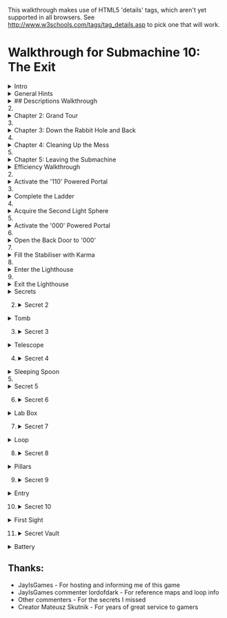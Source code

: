 This walkthrough makes use of HTML5 'details' tags, which aren't yet supported in all browsers. See http://www.w3schools.com/tags/tag_details.asp to pick one that will work.


Walkthrough for Submachine 10: The Exit
=======================================
<details><summary>Intro</summary>
Welcome to the final "Submachine" game! The series has spanned 10 episodes in as many years. The creator, Mateusz Skutnik, has finished up with the best art and longest trek so far. I've enjoyed the series greatly, so I wanted to put some work into a good walkthrough for others. Prior experience with Submachine in not necessary, but there are many references to previous games for those who want to look back.

The game world consists of 8 major areas, each of which has a portal back to a section of a previous Submachine game. The graphic style is that of the original, but updates were made so that they'd be appropriate to the new game. Most of the game play involves clicking switches, collecting items, and finding out where to put them.

There are a few parts to this walkthrough. I try to have progressive hints throughout, so that you can figure out as much as possible on your own. Also, each successive part is more detail oriented, so you can look for high level hints in the "Hints" section, detailed directions, you'll need to check out the "Efficiency" section.

"Explanations Walkthrough" leads you to clues to what you need before finding those items. It's a lot of back and forth, but hopefully you will understand what's going on. "Efficiency Walkthrough" is designed around subgoals for accessing the ending. Items are collected and used at convenient times with no explanation about what they are.

"Secrets" contains info for getting the ten small red balls that are used to access extra text just before finishing the game. Items used solely to acquire secrets are mostly ignored by the main walkthroughs, except under special spoiler tags.

I label areas mainly by their teleporter coordinates. So, '101' means first and third buttons depressed before activating teleporter. I also use a 'P' to mean through the powered portal. So '110P' means the area from the beginning of Sub 6: The Edge.

Remember that the game is designed so that you can't get stuck. No matter what you've done, what you have, or where you are, you can still reach the ending! (And you can still get all the secrets!)

Enjoy!
</details>
<details><summary>General Hints</summary>
- You're not stuck.
- Really, you're not stuck. The ending is reachable from any situation.
- The secrets are also reachable from any situation.
- If an item came from a device, it probably goes into a similar device.
- Mechanisms with little red and green lights need to be activated elsewhere.
- Pick up everything. There are no useless items.
- There are a few useless mechanisms.
- Most mechanisms have visual clues for how to activate them. Like missing pieces.
- If a mechanism stops working, you don't need it any more.
- Some obvious items are for non-obvious secrets. Progress is better than completion.
- There are some things you'll understand early, but can't be solved until much later.
- All ten secrets are small red balls. Some are hidden in "plain sight".
</details>
<details><summary>
## Descriptions Walkthrough
</summary>

This takes you through the game, pointing out clues. It's more commentary than directions, so it's good if you want vague hints, or want to read about a previous section to see if you missed an obscured clue. The back story is left out, but you're led to in-game papers that describe it. Secrets are dealt with as if they were normal game items, but more vague and left out of the spoiler hints. This walkthrough is set up as if it's telling the protagonist's story. Read the Efficiency Walkthrough section if you need clearer guidance.

This is written as if we have everything we need to pass each obstacle. The player will have to jump back and forth between areas to actually reach the area in the next paragraph. Read about what you see, for subtle hints about what to do next. Spoiler hints will say where to go, but not what to do there or the best order to do anything.

Progressive spoilers: character of the game, descriptions and clues, search locations.
1. <details><summary>Chapter 1: Where Am I?</summary>
  The first part of the game is simple and linear. Explore a bit, click to collect items, and use them where you can. Don't miss the 'Backpack' early on, you have limited inventory space! Figure out how the game works. Pass though rooms and portals. Find the teleporter to finish this part.
  1. <details><summary>Docks</summary>
    - We start off on an unstable platform with stone floating around. This seems to be a technologically mixed area that plaques call the Northern Garden docks. There are four labeled 'docks'. There's a ship anchored (literally) to one of the docks, but we can't see it. There's a ladder, but all it has is a glowing orb at the top. It seems small enough to grab. A hole in the ground leads to a machine that doesn't do anything, but does have a hole for something. Pieces of the wall are floating around. They seem to be centered on something. There's a building blocking our path. The circular device nearby looks like it might be useful.
    - <details><summary>Hint</summary>
      Put the Light Sphere in the circular device to gain access to the building.
      </details>
    </details>
  2. <details><summary>Control Room</summary>
    - This is a modest building that seems in disrepair. There are some levers upstairs labeled like the docks. What dock was the ship at? There's a backpack by a chair that looks useful. The stairway doesn't go anywhere. What breaks up support beams but leaves them floating? There's a vending machine in the corner. It seems to require an id card. Maybe there's one on the ship?
    - <details><summary>Hint</summary>
      Click the lever marked '3' to move the ladder to the ship.
      </details>
    </details>
  3. <details><summary>Ship</summary>
    - We can reach what seems to be a space ship, but it still needs power. Luckily, there's ship number card by the entrance, and those cables go right into the machine we saw.
    - <details><summary>Hint</summary>
      Take the Id to the vending machine, insert it to get a Bottle Fuse, take it outside to the machine in the hole. Insert it and press the button.
      </details>
    - The ship is so old that there's mold everywhere! It's interesting to look at, but probably doesn't do anything anymore. Maybe there's some scrap to collect on board. We found the bridge, but the security is still in place, and we don't have a captain's ID badge, or whatever goes in the other slot. There's a hatch missing a handle, maybe that's still around somewhere.
    - <details><summary>Hint</summary>
      The Door Valve is on the other side of the ship. Insert it into the hatch and click to open it.
      </details>
    </details>
  4. <details><summary>Old House</summary>
    - We found a karma portal like the ones in previous Submachine games. They'll probably take us to many unusual places. This place seems like an old house. The way is blocked a bit, but nothing too difficult to handle. There's a hole in the floor with a little red ball at the bottom. Looks like something valuable, but we can't reach it. Even if we found a long stick to reach, it's so far down that grabbing it would be a problem. There's some strange equipment around. One large capsule has lights on it and a panel that might open, but it won't and the device seems inactive. The nearby door is shut and not opening. There's another unusual device on a lower level, but it seems to be missing some parts. All the statues are facing some brick structure that seems subtly out of place with the house. It must be important.
    </details>
  </details>
2. <details><summary>Chapter 2: Grand Tour</summary>
  Now that you have access to a teleporter, there are many worlds to explore. Go from place to place collecting and using items. About half of them are used in the area you found them in, the rest go through the teleporter. Use the teleporter to get to areas new to this game. Use the powered portals to get to areas from previous Submachine games. You'll finish this part of the game when you gather all the pieces to activate the powered portal in the first area.
  1. <details><summary>001 The Pyramid</summary>
    - There's a bunch of ancient Egyptian stuff around, but the pyramid walls look like copper. There's a couple of geared devises on walls, but neither is complete. There's a totem with Hieroglyphics on it, and there are some papers around with the same symbols. A box on an upper level has the same symbol as the totem, but it doesn't seem to do anything. There are a couple of jackal heads that teleport us between them, which is odd because there are ladders that reach them both. There's also an odd gray stone device with buttons, attached to a socket. There's nothing around that fits in, though.
    - <details><summary>Hint</summary>
      The last hieroglyph page is in 111. The Karma Vile for the stone device is in 110P. You get the first Cog Wheel from the box when the totem is set up properly. The other 3 are in 001P, 101P, and 011.
      </details>
    - The ladders both drop down into compartments below. There's a glowing portal down one, and a glowing device down the other. They look useful. 
    </details>
  2. <details><summary>010 The Excavation</summary>
    - Looks like a work site, but the drill is busted. It's turned off and there's a handle in what looks like red sand. It appears to be solid. There's sand on the other side too, but it doesn't fill the hole. There's a machine that seems to open a hatch somewhere. There's a glowing Range Confirmator that may need power.
    - <details><summary>Hint</summary>
      Get the handle and put it on the drill. Open the handles and pull both levers to activate it.
      </details>
    The drill must have already done its work, because there is equipment down its hole. One of the Range Confirmators is in a socket with a green light. There are two other sockets with red lights. There are two airlocks, but one is missing a handle. We can get past the other one. There's a closed hatch and a bar that looks like a handle.
    - <details><summary>Hint</summary>
      Open the other airlock with the handle, place both Confirmators in the sockets and activate the machine to open the hatch.
      </details>
    - There's a piece of paper with a some kind of rune on it here, and a large portal beyond the hatch.
    </details>
  3. <details><summary>011 Shiva</summary>
    - This place consists of three large metal spheres, connected by a large pipe. The pipe is busted open and we can climb inside. Unfortunately, there are security fields blocking access to two of the spheres. We can enter the third, which has some kind of rotating device. Activating it changes some of its lights from red to green and vise versa, but anything but the original position puts up a security gate to that we can't leave. We can go all the way around the largest sphere and enter through a hatch. It seems to be a computer interface. There are a lot of green lights around. What could those be?
    - <details><summary>Hint</summary>
      Use a Insulator Cap found in 101P to block the exit security gate. We'll assume the that emergency protocol has also been activated. It's in 110P
      </details>
    - With the security gates partially deactivated we can enter all the spheres through the busted tube. The left sphere has a large portal in it. The right sphere now has a ladder visible that exits below. There's a copper Cog gear here.
    </details>
  4. <details><summary>100 Royal Storage</summary>
    This place is full of old structures that seem to be held together by advanced technology. There are time and space anomalies all around, so movement doesn't always end up where we expect. There are signs naming five separate storage facilities. There's nothing else of interest here.
    - 32/1 is all red brick inside. There doesn't seem to be any order to the rooms, and backtracking leads to new places rather than old ones. It would be easy to hide somthing in here. Luckily, the total number of rooms seems low. There are items scattered about, and two metal devices in walls. One seems to need completion, with oblong recesses in it. Another looks like a secure box we don't have access to.
    - <details><summary>Hint</summary>
      Fill the first device with Karma Fuses to access the second.
      </details>
    - 33/1 is very small. There are some items on the floor, and you see all of it before returning to the entrance.
    - 33/2 is also very small. Every exit leads back to the entrance, except the ones at the entrance. There are some things on the floor, but the large portal seems to be the reason this vault exists. Unfortunately, it's not active. There are round sockets in the wall nearby. Maybe it construction wasn't completed.
    - <details><summary>Hint</summary>
      Fill the corners with Loop Stabilizers to active the portal.
      </details>
    - 33/3 has much more space inside, and has some kind of order to it. The left doors all lead to the same places, and the same is true for the other doors and ladders. Backtracking to previous rooms is somewhat possible. There are a lot of devises on the walls! Most of them have red and green indicators and labels, though there is one dial with labels from all the other devices, and one with multiple red lights with a panel that might open. There's also a large capsule here that looks similar to the one near the first teleporter. Far from the entrance, there's a paper with some history about an escapee. Maybe there's hope of escaping?
    - <details><summary>Hint</summary>
      Activate each device after setting the dial to its label. 
      </details>
    - 33/4 is also large, but as long as we don't go too far and end up at the entrance, we can backtrack through any rooms we visit. There are items lying around and a paper on the wall with a strange symbol on it. There are three devices on walls. One of them has two indicator lights on it.
    - <details>
      Activate the two devices and then collect an item from the one with lights.
      </details>
    </details>
  5. <details><summary>101 Cliff Side</summary>
    - There's not much here. There's an older stone statue of an ox that's missing some pieces, a paper with some strange message about multiple dimensions, and a piston. The piston activates a ladder that leads to an upper ledge. The piston there is missing, though, so we can't reach higher. There's a big spherical machine that is missing something according to the pedestal nearby. There's a metal piece that's almost fallen off the ledge, but it doesn't fit in the machine.
    - <details><summary>Hint</summary>
      The Stone Grapes are in 011P and 001. The other ox statue is in 110. The Ladder Piston is in the ship near the start of the game. The Data Tape is in 001P.
      </details>
    - Even with the machine satisfied, it doesn't seem to do anything useful. It only says that it's finished was it was doing. Maybe those cables are communicating with some other machine? The upper ledge has paper with a strange symbol on it. And a large portal.
    </details>
  6. <details><summary>110 Murtaugh's Lab</summary>
    This place is huge! It also seems to be falling apart, like the docks, there are paths that lead to empty space and broken walls floating about. There's a machine on the far wall with a socked for some large device. There are three doors around the teleporter.
    - The left room is the most broken up, and things are scattered around the floor. There's a paper on the wall. Someone may have been studying the strange behavior.
    - The center room was poorly barricaded, probably because of some fancy equipment in it and its back room. There's a large capsule here like the one near the first teleporter. There's also a magnifying glass that doesn't have an experiment running. We could use it if needed without disturbing anything. There are skulls on tables and in drawers. Why would anyone want to look at skulls?
    - The third door just leads to three more! The left one has an out-of-place old stone statue of an ox, and a box with mostly small things around it. The center door leads to a large portal. It's got a number of smaller devices connected to it with wires. Half of them have green lights and hold a metal thing like the ones lying around the floors here. The other half are empty with red lights. The right door contains a large version on an experiment. The experimenter seems to have found a way to repair broken walls!
    - <details><summary>Hint</summary>
      Fill the portal devices with Vector Finders. 3 are here, the others are in 101 and 100.
      </details>
    </details>
  7. <details><summary>111 The Monastery</summary>
    - If there were monks here once, they lived a spartan life. Most interesting things look like they came from elsewhere. There's a paper with what looks like hieroglyphics on it. There's a metal bar near a statue. There's a large capsule like the one near the first teleporter. There's some electric device, that could be a sender or receiver. There's a large portal that looks like it belongs here, strangely enough, but it's not active. There's also a circular stand like the one used to gain access to the control room to power the ship. Too bad we can't remove the Light Sphere from there.
    - <details><summary>Hint</summary>
      Use a Light Sphere from 101P or 100P to get an item that powers the portal. 
      </details>
    </details>
  8. <details><summary>001P Submachine 5: The Root</summary>
    - We no longer have the metal keys to use the local teleporter, and it looks damaged by the karma portal anyway, so we're stuck in this area. The Coil we placed back then seems to have exploded, leaving a Light Sphere. There's a gear in the tub that looks out of place. We can move some panels from the wall to reveal a handle we didn't notice before. There's a ladder that leads to a socket in the wall. Opening the panel reveals that it's empty. Perhaps there's another one somewhere so we know what kind of thing plugs in.
    - <details><summary>Hint</summary>
      Get a Root Finder from 101P to collect an item from below.
      </details>
    </details>
  9. <details><summary>010P Submachine 4: The Lab</summary>
    - We've been on this roof before, but the ladder is broken, so we can't get to the familiar areas. There's a force field blocking the path, but it's controlled from our side. That's pretty sloppy security, or there's something inside that's important enough to stay there. There's a Light Sphere set up to get us into a new section of the lab. There's a page on the wall, something about time travel. There's a metal Ladder Step nearby, but there's no way it would fit the wooden ladder outside. There's another security device set up, this one is actually keeping us out. Maybe it's as sloppy as the one outside and we can trick it somehow.
    - <details><summary>Hint</summary>
      There's a Chip with security codes hidden in 011P, but you'll need to head to 110 to actually get at it.
      </details>
    - Past the security is a workbench with a tank of karma like the one from the other lab. This one is set up to dispense it. Maybe if we had an appropriate container we could use it to do the miracles we saw in the other lab?
    - <details><summary>Hint</summary>
      The container is in 000, and the miracle works, so it's a late-game item.
      </details>
    </details>
  10. <details><summary>011P Submachine 7: The Core</summary>
    - This is the large shrine we visited before, but it seems to have aged quite a bit. The telescopes that haven't fallen apart still point to the same locations, but the electrical equipment is broken down an full of stones. There are floating blocks outside; this place may be damaged by the same thing that damaged others. The entrance we used last time is completely gone. Looks like someone visited at one point, but there's nothing left of them now but a suit and a skull. There's a large machine in one room that looks like the one on the cliff. The pedestal has the same message on it as well. There's a note left behind saying someone will be back here eventually. Hope that wasn't them in the suit.
    - <details><summary>Hint</summary>
      Satisfying the machine at 101 will provide an item here.
      </details>
    </details>
  11. <details><summary>100P Submachine 3: The Loop</summary>
    - This was the place we were stuck doing puzzles for what seemed like forever. The rooms aren't stable like before, though. They're randomized like in another vault. There are so many rooms, it's hard to reach a location. There are two valve enclosures with four positions each, but one valve is missing. There are two receiver bells with dials that need activation before they'll turn. All four of these items are labeled. There's a devise with all those labels on it, with similar bells, and columns with lights that might move. There's a grid of some kind of material, with the corners of the grid missing. There's a device that seems to be ripped out and has wires dangling. Finally, there's a mount with two lights, presumably where the reward for this puzzle is kept.
    - <details><summary>Hint</summary>
      The missing valve is in the basement past the back door of 000. It might still be locked at this point. Use the valves to line up the lights with a bell, then turn the dial of the corresponding bell. Repeat. Grab the reward. More hints are in the Efficiency Walkthrough, but this is a long difficult puzzle, so don't get discouraged.
      </details>
    </details>
  12. <details><summary>101P Submachine 8: The Plan</summary>
    - This is a small section of a world visited not long before. The Coil is still there powering the dimensional locater, but the ladder is missing. We no longer have the controller that let us jump between worlds. Luckily, someone has set up a light sphere crown to get us into the pod without it.
    - <details><summary>Hint</summary>
      There's a Light Sphere below and the other is in 001P.
      </details>
    - Some of the equipment has been removed from the pod, but they left a Cog above and didn't open the hatch after unlocking it. We've seen some Ladder Steps around, maybe if we get enough we can reach the area below us for the first time.
    - <details><summary>Hint</summary>
      The 3 Steps are in 111, 010P, and 110P.
      </details>
    - We made it down the ladder! There is a Light Sphere here, along with instructions for setting up the crown above. There is a little round device in a computer socket that isn't doing anything but make blue light. Maybe it will be of more use elsewhere. 
    </details>
  13. <details><summary>110P Submachine 6: The Edge</summary>
    - This the the place we were dropped off to die when we couldn't pass a security check. The teleporter looks worse than before, and pieces of wall have fallen down, revealing an entrance we never say before. Too bad there's no valve on that hatch. There's some new equipment set up, some sockets, what could those have been for? Around the corner, there's a paper with a strange symbol on the wall. The path beyond seems to have broken off. The vents are rusted enough to remove the covers and enter.
    - <details><summary>Hint</summary>
      There's a fuse for the socket in the lighthouse. The valve is in one of the vents.
      </details>
    - There's a security system on through the left vent, but all the green balls needed to disable it are there. There are some items on pedestals (or fallen off), those must be important. There's also a large capsule like the one near the first teleporter.
    - The right vent has a four-way split with a machine controlling where to go, but it's blocked, so we can only go up. There's another one of those robot storage devices that seem to be everywhere. This one has something glowing in it. The valve nearby is locked just like the entry machine is.
    - <details><summary>Hint</summary>
      The Block Remover Tool is in the other vent. Use it on the center of the machine, unlocking it and the valves.
      </details>
    - The valves control which two exits are open at any time. There are a few items around that could be useful, including the Hatch Valve for the hatch outside. Beyond the hatch is another security point like the one in the vent, but this one is missing the Plasma Charges that unlock it. We'll have to find those.
    - <details><summary>Hint</summary>
      There's a Charge in each vent, and the other in in 011.
      </details>
    - Beyond the security point is a monitor and a door labeled S3C. The monitor is for activating an evacuation protocol, but it doesn't open the door. It's a computer, so it's probably connected to somewhere else. Perhaps there's a way out available now.
    - <details><summary>Hint</summary>
      The protocol is for 011. The door is opened in the ship at the beginning of the game.
      </details>
    - It's like a treasure vault in here! There are nearly a dozen security stops, which lead to info about this place. We had a few of the little red balls that access it all. We should look for others.
    </details>
  14. <details><summary>111P Submachine 9: The Temple</summary>
    - We just came from here but it looks like a lot of time has past. There's a lot more red 'sand' everywhere, and the only accessible plaque is broken. It covers up most of the places we knew about. Finding an item in this would be like finding an needle in a haystack. There is one place to go, past a hole in the stairway where it looks like someone set up a dimensional locater. Too bad we don't have the control device, but it's broken anyway. There's a wire to some holding cylinder. If we can power it we might salvage something from this trip.
    - <details><summary>Hint</summary>
      The Coil is in 101P
      </details>
    </details>
  </details>
3. <details><summary>Chapter 3: Down the Rabbit Hole and Back</summary>
  This part of the game is again more linear, with a little backtracking. Explore the oldest sections of Submachine games in order to open up the rest of the options. Don't be afraid when the exit disappears on you. You'll find another way out to end this part of the game.
  1. <details><summary>000P Submachine 2: The Lighthouse</summary>
    - This place was the real beginning of journey through the Submachine. Now it's so full of this red stuff that we can't go very far. There's a Light Sphere where the wisdom crystal was once. But it was taken, so the light is a mystery. The box with all the wires seems to have blown a fuse or something, since one of the levers is inactive. The path up is blocked, but there's a light crown around to get us to the other side of the room. The ladder won't extend, one of the wires is broken. There's a little box like the one in the lab nearby. There's also a transmitter hooked up to a grid of strange symbols, like the ones we've found on paper.
    - <details><summary>Hint</summary>
      Enter the 4 runes into the transmitter. The papers are at 010, 100, 101P, and 110P. The receiver is at 111. Use the item to fix the wire, and pull the lever on the box to extend the ladder
      </details>
    </details>
  2. <details><summary>Submachine 1: The Basement</summary>
    - Ah, the original Submachine game console. There's a note about the lab stuff nearby, but the game is where we first noticed something was different. And there's a karma portal here. Maybe we can here from somewhere else originally? Through the portal is a setup like at the end of the game, but it's all real... and fake! It's a bunch of paintings that make it look like we've reached the outside. The path circles a tower, but part of it is broken up with more floating walls. There's an elevator here. Looking out from it the paintings seem real. Well, real enough for a game. This is the ending of Submachine, and we're retracing our steps back through it. Maybe it was all real after all?
    - Well, these red rooms are new, but the elevator disappeared from under the same symbol it appeared under back then. There seem to be unsolved problems here. Levers and stones and switches. It's still like a game setup, everything nearby just needs to be rearranged properly, and maybe we'll get to the portal behind the glass. The raised bed doesn't seem all that necessary, though.
    - <details><summary>Hint</summary>
      The stone goes on the scale, the stone gets turned to match the mark on the other one, the switches need to be flipped, and all 4 levers can be collected and inserted into their spots around the glass.
      </details>
    - Now this is familiar! All the puzzles here are just as we left them, but more broken apart and moldy. It must have been real after all! Well, lets collect all the items from before, maybe they'll be useful outside. There's a portal where the original exit was. The wisdom crystal is missing of course, but there's another Light Sphere in its place. Maybe they 'grow back' after a long enough time? Continuing to retrace our steps leads us back to the old house. Did we come from here originally?
    </details>
  </details>
4. <details><summary>Chapter 4: Cleaning Up the Mess</summary>
  This part of the game is about traveling around, dealing with all the unfinished business you've noticed along the way. Find a way to reconstruct damaged sections of the world. Collect and use all the secrets now. Reach the giant bulb at the top of the lighthouse to move on to the last part.
  1. <details><summary>Find a tool</summary>
    - We're back at the house, and have access to every location and portal. Are there any mysteries we couldn't deal with before that we can now? How about the large capsule right here by the door?
    - <details><summary>Hint</summary>
      Use the 4 Fuses from the basement to activate the 4 capsules. They're in 100, 110, 110P and 111.
      </details>
    - There's an Empty Karma Stabilizer inside. Perhaps we should fill it with karma?
    - <details><summary>Hint</summary>
      The karma tank is in 010P.
      </details> 
    </details>
  2. <details><summary>Perform the miracles</summary>
    - Leaving the lab, we see that the roof tiles dislodged by proximity to the karma portal are reacting to the Stabiliser. Using the Stabiliser on them actually fixes the broken roof! How many other places did we come across that had broken, floating pieces?
    - <details><summary>Hint</summary>
      at least 11 ;-) (but one was the roof you just fixed, and two can't be fixed)
      </details>
    - There were so many places to go! Mostly there were Tiles to collect. There was a pathway with a message about a sentient machine, a box of junk that looked interesting, and more! The one in the basement was really confusing, The submachine game seems like a real place, but the portal took us to some electronic world. Were we really in the game? This last place has a door that seems to be unlocked by placing Tiles above it. Let's see if we have all 4.
    - <details>
      The tiles are in repaired karma portals in 000, 000P, 110, docks.
      </details>
    </details>
  </details>
5. <details><summary>Chapter 5: Leaving the Submachine</summary>
  Almost done! The karma doorway leads to the top of the lighthouse. The items in the there are used to acquire the pieces of the final mechanism. It's not very hard either. Just don't activate it if you want to try to get all the secrets. You have to start over from the beginning once you see the ending.
  1. <details><summary>Enter the Lighthouse (Submachine 2)</summary>
    - Past the doorway is a steel room with a note about entering the Submachine, and what looks like a security system. There are two fuse sockets that may need to be filled.
    - <details><summary>Hint</summary>
      The Fuses are in 011P and 100P
      </details>
    - The ladder leads to the lighthouse. There's another note about a sentient machine. The large lamp we powered back then is still active! Too bad it didn't take us out of the submachine then. Better not try again that way. Since it didn't work, we might as well take these items nearby.
    <details><summary>Hint</summary>
      - The large lamp still leads back into the loop like it did before!
      </details>
    </details>
  2. <details><summary>Leave the Submachine for good</summary>
    - With the ID we can get further into the ship. It turns out it was just an observation deck, but there's some equipment up here. There's also a note about the lamp turning off. Will someone be expecting us? 
    - We have a Portable Light Crown and the Light Sphere that activates it. Now all we need is a place to set it up. There was a note about needing something else as well. Maybe whatever that is will be the last clue to making this work.
    - <details><summary>Hint</summary>
      The note was in 101P, get the Converter in 110P. Set it all up in the lighthouse.
      </details>
    </details>
  3. <details><summary>Enjoy the Ending!</summary>
    They are Murtaugh and Elizabeth. They are the people the notes have been written by or about for the entire Submachine series. See the karma arm? This game would have been much easier with one of those!
    </details>
  </details>
</details>
<details><summary>Efficiency Walkthrough</summary>
Here you'll find what I think is a really efficient path through the game. It's not the common path, but I've left directions in each goal for getting the stuff you've missed if you're not following along. It's divided into milestones and steps. If you don't know what to do, check which milestones you've completed and take a look under the next one you haven't.

Progressive spoilers: strategy, steps broken down, solutions and pointers

1. <details><summary>Reach the Teleporter</summary>
  Look around and do a bunch of obvious stuff. You can ignore the Backpack if you're following this walkthrough, but you may want it just in case. You'll eventually find a red and white mechanism with three buttons in a row and one underneath. That's the teleporter. The top three set the location and the bottom one activates it, sending you to another, different-looking teleporter. You're at 000 currently.

  - <details><summary>Step-by-step</summary>
    1. There's a Light Sphere at the top of the ladder
    2. Use it to access the building. 
    3. Use the levers to move the ladder to the ship.
      - <details><summary>Hint</summary>
        Third from the left goes down, rest stay up
        </details>
    4. Get the Ship ID Number and use it to get a Bottle Fuse.
    5. Power up the ship and enter.
    6. Get the Door Valve and Ladder Piston from the ship.
      - <details><summary>Hint</summary>
        From entrance, Valve is left then up all the way, Piston is right all the way and up, then left
        </details>
    7. Use the Door Valve to exit the ship
      - <details><summary>Hint</summary>
        Exit door is right from the Piston
        </details>
    8. Click through obstacles to reach the teleporter.
    </details>
  - <details><summary>Secrets</summary>
    None accessible now
    </details> 
  </details>
2. <details><summary>Activate the '110' Powered Portal</summary>
  For this we need 5 Vector Finders, but 3 are in 110 in rooms near the portal. We need to teleport to two places to get them before heading to the portal. For efficiency, we should take a Plasma Charge with us, found in a fourth teleport location, and well hidden. You can get all of these items without needing any others.

  - <details><summary>Step-by-step</summary>
    1. Visit 100, get the Vector Finder, it's somewhere left of the teleporter
      - <details><summary>Hint</summary>
        Enter the storage vault, there's only one left of the teleporter. The doors lead to 5 random rooms, so keep clicking until you see a metal object in front. Get it and click doors until you see the vault arms, signifying the exit.
        </details>
    2. Visit 101, get the Vector Finder, it's nearby
      - <details>
        Use the Piston to call the ladder. Take it up one screen, the Vector Finder is a metal object on the edge of that ledge.
        </details>
    3. Visit 011, get the Plasma Charge, it's a small green sphere
      - <details>
        Follow the ladders all the way around the spheres. Enter the large one at the hatch and go to the left of the massive computer. One of the glowing green things is the Plasma Charge.
        </details>
    4. Visit 110, three rooms have Vector Finders, one has the portal
      - <details>
        Enter the door left of the teleporter, the Vector Finder is down the stairs. Enter the door right of the teleporter, the Vector finder is past obstacles, down a hallway, and inside a desk. Enter the door further right of the teleporter, to see three more doors. The Vector Finder is in the right room and the portal is in the center room.
        </details>
    5. Activate the Portal
      - <details>
        With the Vector Finders selected, click each socket with a red light to insert the Vector Finder. The portal will glow blue.
        </details>
    </details>
  - <details><summary>Secrets</summary>
    Secret 1 is in the vault, you'll be back later, so no pressure. An item for accessing the secret room is here.
    </details>
  </details>
3. <details><summary>Complete the Ladder</summary>
  For this we need 3 Ladder Steps, each in a different teleport location. One is, as you've guessed, behind the portal we just activated. While we're there, we'll save ourselves a trip by getting a rune and activating Shiva's emergency exit protocol. The second Step is a quick grab like the Vector Finders, but we'll collect a paper with a hint while we're there. The third Step will take some work, since we need to gain access to the powered portal to reach it. 

  - <details><summary>Step-by-step</summary>
    1. Enter the portal at 110, find the crawl vents and rune paper.
      - <details><summary>Hint</summary>
        Go left, click to open, left again for rune
        </details>
    2. Enter the left vent, then the right, collecting everything
      - <details><summary>Hint</summary>
        Both vents only have a few rooms. The left one is easy, collect the Plasma Charge, click to deactivate the security grid, and collect the Block Removal Tool. The right one needs the Removal Tool to get the center mechanism working, then there's a wheel in rooms to rotate it. Click once when going through, 3 times when going back. Collect the Plasma Charge in the first room, Ladder Step in the second, and Hatch Valve and Karma Vial in the third.
        </details>
    3. Enter the Hatch right of the portal, activate Shiva's emergency protocol
      - <details><summary>Hint</summary>
        It's high up on the wall. Connect the Hatch Valve and open it. Inside, place the three Plasma Charges in the box and click the screen to deactivate the barrier. If you're missing a Charge, get it from 011. Click the large screen and click the protocol toggle to change it.
        </details>
    4. Visit 111, collect the Ladder Step and paper with Hieroglyphics
      - <details><summary>Hint</summary>
        Step is far right of teleporter, paper is far left.
        </details>
    5. Visit 010, activate the drill
      - <details><summary>Hint</summary>
        At the far left of the teleporter is a handle, connect it to the drill and open both handles. Pull the lever you just passed, then come back and pull the handled cord to activate the drill
        </details>
    6. Grab items underground and use them there to find the portal
      - <details><summary>Hint</summary>
        Enter the hole right of the teleporter, collect the Range Confirmator. Enter the drill hole, place the Confirmator in one of the sockets. Get the Air Lock Handle in the bottom right and use it to open the Lock at the bottom left. Get the other Confirmator and the rune paper behind it. Place the Confirmator in the other socket. Activate the hatch in the other hole, then return to the hatch to find the portal beneath.
        </details>
    7. Enter the portal, collect the Ladder Step
      - <details><summary>Hint</summary>
        Grab the Canister powering the portal blocking your path and proceed inside the building. The Ladder Step is down the stairs and to the left.
        </details>
    8. Visit 101 again, grab the rune paper, enter the portal, finish the Ladder
      - <details><summary>Hint</summary>
        Go up to the second ledge this time. If you don't have the Ladder Piston set up, get it from the Ship and set it up. There's a rune paper at the top, then the portal. The ladder is just left of the portal, use the Steps to complete it.
        </details>
    </details>
  - <details><summary>Secrets</summary>
    The Secret Vault is the door labeled S3C, but you can't get in yet
    </details>
  </details>
4. <details><summary>Acquire the Second Light Sphere</summary>
  The first sphere is just beyond the ladder in 101P, but this is the 'harder' one to get. If you found the 'easy' one first, see 'Complete the Ladder' above to access this one. Use the Light Sphere to access the pod, and collect the other 4 items in this area. There are no more puzzles here. Avoid the paper. It has a hint for the end of the game, but it will fill an extra inventory slot so it's not worth it unless you're collecting them. After this area we'll grab the other Cog Wheel, and go collect the 'easy' Sphere. We waited so that we can complete that entire area, including past the portal, in one trip!

  - <details><summary>Step-by-step</summary>
    1. Collect 4 items in 101P
      - <details><summary>Hint</summary>
        There's a Root Finder left of the ladder. Use the Light Sphere to access the pod. There's a Cap in the hatch and a Cog up above. The Coil is next to the portal out.
        </details>
    2. Visit 011, the route has changed, and there's a Cog Wheel nearby
      - <details><summary>Hint</summary>
        Enter the busted tube and head into the lower sphere. Use the Insulator Cap on the mechanism to avoid getting locked in. Head into the large sphere and take the ladder down to get the Cog Wheel. If there's no ladder, activate it in 110P. If you don't have the Plasma Charge you need, it's at the left of this large sphere. The instructions are in 'Complete the Ladder' above.
        </details>
    3. Visit 001, reach the portal
      - <details><summary>Hint</summary>
        You should already have the Cog you need, but you'll need the other one in a minute so lets get it. There's a totem right of the teleporter. Go up twice to find the hint papers for it. They are Hieroglyphics and repeated symbols show you how to line up the papers. If you don't have the third one already, you can get it from 111, but it would be easier now to just try all the options for the last symbol. The box up and to the left will be open if all the symbols are correct. Collect the large Cog Wheel and use it in the nearby mechanism to lower the ladder. There are two, but the Cog only fits in the correct one. Follow the ladder down to reach the portal.
        </details>
    4. Collect 3 items past the portal, including the Light Sphere
      - <details><summary>Hint</summary>
        The Light Sphere is visible, and the small Cog Wheel is in the tub. 
        Clear the metal plates on the far right to access another portal. Use the Root Path Finder (described above) to reach the Data Tape.
        </details>
    5. Finish up the area by collecting the last 2 items
      - <details><summary>Hint</summary>
        Exit the portal and use the Cogs (described above) in the other mechanism. Head down to the jackal head and click until it brings you to the other one. There's a ladder down to a Portal Charge, and a device that takes the Karma Vial and gives a Stone Grape when the third button from the top is clicked. If you don't have the Karma Vial, get it from the tunnels left of 110P. Use the Jackal to get back to the teleporter.
        </details>
    </details>
  - <details><summary>Secrets</summary>
    Nothing here
    </details>
  </details>
5. <details><summary>Activate the '000' Powered Portal</summary>
  By now you've seen most of the areas, and we'll see most of the rest for this objective. The goal is to make use of your items to get 3 Portal Stabilisers and a Portal Charge. We have to visit one of two locations twice to finish up, so we'll pick the one that's quicker. Depending on how you used the first Light Sphere, you may have different items, so the first step is to use the second Sphere to get caught up.

  - <details><summary>Step-by-step</summary>
    1. If you haven't yet, use the Light Sphere at 101P, then finish 001
      - <details><summary>Hint</summary>
        This is described above in 'Acquire the Second Light Sphere'. The end result should be: Insulator Cap, Coil, Portal Charge, Stone Grape, Data Tape
        </details>
    2. Use the other Sphere in 111, get the Portal Stabiliser in 111P
      - <details><summary>Hint</summary>
        You can use the Sphere down the right ladder. You get a Glyph that powers the portal. There's only one thing to do in 111P, go left and up the stairs to plug in the Coil and find the Stabiliser at the end of the wire.
        </details>
    3. Quick stop at 101 to drop off the Data Tape
      - <details><summary>Hint</summary>
        That big computer on the ledge needs it
        </details>
    4. Visit 011P, get Stabiliser, Grape, and Skull
      - <details><summary>Hint</summary>
        If you can't get there, use the Insulator Cap in the lower sphere to enter the left sphere. There's a Grape Stone in the box on the floor, a Skull in one of the rooms, and a Stabiliser in another.
        </details>
    5. Quick stop at 101 to drop off 2 Grape Stones
      - <details><summary>Hint</summary>
        The ox statue to the left needs completion
        </details>
    6. Visit 110 to get the Stabiliser, drop off Canister
      - <details><summary>Hint</summary>
        Go right from the teleporter. The door left of the portal door has the Stabiliser. Left from the teleporter is a socket for the Plasma Canister. Take the short detour if you're collecting secrets, it will save an inventory space.
        </details>
    7. Activate the 000 Portal
      - <details><summary>Hint</summary>
        Actually, don't do it yet. Save the trip and start the next walkthrough section to get the clue first. It's a big milestone so it deserved to be written here... You have all the items, so head right and down from the teleporter to reach the portal. Plug in the 3 Stabilizers and Portal Charge, then press the lever to activate the portal.
        </details>
    </details>
  - <details><summary>Secrets</summary>
    Secret 2 is in the tomb. Secret 3 is in the shrine, you'll be back there later.
    </details>
  </details>
6. <details><summary>Open the Back Door to '000'</summary>
  The puzzles here are mostly local, so enter the portal and keep pressing forward. There's a place to backtrack at the beginning, so we'll get the last rune paper first to minimize that. There are a bunch of items to get just before reaching the door, so it's best to get them now.

  - <details><summary>Step-by-step</summary>
    1. Visit 100 to get the last rune paper
      - <details><summary>Hint</summary>
        Far right of the teleporter there's a ladder up to 33/4. Enter and go right until you see the rune paper on the wall. Go right again to return to the entrance so you can leave. There are puzzles here, but now is not the time to do them. You should have 4 rune papers now. The others are in 101, 110P, and 010.
        </details>
    2. Activate the transmitter in the basement
      - <details><summary>Hint</summary>
        The portal from 000 is right and down from the teleporter. Head down to get a Light Sphere, then up to use it. Left of the path past that is where you enter the runes. Each input has a different set of runes, so click until you see one that's on your papers. Like the temple totem, nothing will happen here when you set all the runes. Now we backtrack and find the receiver.
        </details>
    3. Reach the elevator
      - <details><summary>Hint</summary>
        The rune receiver is in 111, down the ladder left of the teleporter. Take the fork and return to the blocked path. Use it to complete the wire, then head around to the box near the area entrance. Flip the switch to lower the ladder. Head back to the ladder. Use the portal below and head left to the elevator.
        </details>
    4. Solve the red room puzzles
      - <details><summary>Hint</summary>
        Click elevator buttons to reach the red rooms. The puzzles here are all self-contained. Move back and forth between rooms, flipping switches, grabbing items and using them. You'll finish by releasing the glass covering a portal out.
        - <details><summary>More</summary>
          You need 4 Levers. One is on the ground. One is accessed by pressing both switches, then retrieving it from the upper right room. For the third, take the Stone Weight from the lower right and put it on the platform in the lower left. Finally, check the notch in the stone wheels. Move the one to line up with the other, and take the Lever from device just left of the exit. Put all the Levers around the exit to access the portal. An efficient path is: right, all down, all up, all left, exit.
          </details>
        </details>
    5. Grab some stuff on your way back
      - <details><summary>Hint</summary>
        This is a reminiscing area, with no puzzles left to solve. Go down, left and grab the four white fuses. Then up, left, up to the portal. Before you go, you should get the Valve just left of the portal, and the Light Sphere right and all the way up from the portal.
        </details>
    6. Remove the beam from the door to reach 000
    </details>
  - <details><summary>Secrets</summary>
    An item for Secret 10 is near the rune paper, but we don't need it yet and will be back later. Secret 4 is here, you have to backtrack to the red rooms. Items needed for Secrets 4, 5, 6, and 7 are in the yellow rooms.
    </details>
  </details>
7. <details><summary>Fill the Stabiliser with Karma</summary>
  Now we can satisfy the large capsules that we've seen around the place. That will get us a Stabiliser, which we can then fill to make it useful. The idea is straight forward, but it's a major milestone that involves searching back through places we've been.

  - <details><summary>Step-by-step</summary>
    1. If you missed them, get the 4 Fuses and Skull
      - <details><summary>Hint</summary>
        The fuses are in the yellow rooms through the back door in 000, the Skull is from 011P
        </details>
    2. Visit 111, place fuse
      - <details><summary>Hint</summary>
        It's down the ladder left of the teleporter
        </details>
    3. Visit 100 33/3, place fuse
      - <details><summary>Hint</summary>
        Second storage room right of the teleporter. Go right once from the entrance, place the fuse and return the way you came. Again, there are puzzles here, but we'll get to them later.
        </details>
    4. Visit 110, place fuse, get Chip
      - <details><summary>Hint</summary>
        The large capsule is through the door right of the teleporter and down the hall. On the other side of that room is a magnifying glass you can use to examine the Skull.
        </details>
    5. Visit 110P, place fuse
      - <details><summary>Hint</summary>
        Go through the left crawl vent and alternate right and up until you reach the large capsule.
        </details>
    6. Return to 000, collect Empty Karma Stabiliser
      - <details><summary>Hint</summary>
        It's by the door left of the teleporter.
        </details>
    7. Visit 010P, fill Stabiliser 
      - <details><summary>Hint</summary>
        There's a security point in the lower level. Move the pedestal with a click and place the Explorer's Chip on it. Click the scanner to proceed. Put the Stabiliser on the lab equipment and turn the dial on the tank to fill it.
        </details>
    </details>
  - <details><summary>Secrets</summary>
    - Secret 6 is in the lab.
    </details>
  </details>
8. <details><summary>Enter the Lighthouse</summary>
  The Stabiliser allows us to enter many new (small) areas. We need to collect 4 Tiles from them, and 2 Plasma Coils. We finally solve the puzzles in the Royal Storage, unless they've been completed along the way.

  - <details><summary>Step-by-step</summary>
    1. Visit 100, activate portal
      - <details><summary>Hint</summary>
        Explore the vaults looking for Loop Stabilisers and Karma Fuses. They're all 'loops', so doors may not lead where you expect. Start on the right of the teleporter. Down the ladder you can get one of each item pretty easily. The next vault has a Fuse at the right and the portal on the left of the entrance. The next vault has a puzzle to get an item. Set a switch, then activate the corresponding mechanism. Repeat until you get the Stabiliser. The upper vault is hardest to navigate. Solve the puzzle by clicking two different levers, and a panel with a Stabiliser will open. A Fuse is on the ground. Head left of the teleporter to the other vault. Find a Fuse on the ground and use all 4 in a mechanism. Click to activate. Find the Stabiliser in an opened panel. Head right of the teleporter to the first vault. Enter and place the Stabilisers around the portal.
        - <details><summary>If you're really stuck</summary>
          33/3: Enter, Left, Dial to '1', Up, Set Device,  Left, Dial to '2', Right, Right, Right, Set Device, Right, Left, Dial to '3', Down, Set Device, Left, Dial to glyph, Down, Down, Get item, Down, Exit.
          33/4: Enter, Left, Left, Get item, Up, Set Device, Right, Right, Right, Down, Set Device, Up, Left, Get Item, Left, Exit.
          </details>
        </details>
    2. Visit 100P, get Plasma Coil
      - <details><summary>Hint</summary>
        This is the most difficult and annoying puzzle in the game. There are 10 rooms that you reach randomly with each exit click. There are two dials to turn that need to be activated by certain configurations of two Valves, one of which needs to be placed from the inventory. It's all coordinated visually by a device with two small lights on two labeled columns and two labeled transmitter horns. Horns correspond with dials and columns correspond with valves. Set the valves so that the two lights are even with a horn, forming an electric arc. Turn the dial for that horn, which should be lit up. Repeat. Find the panel that should now have two green lights on it. Click to get the Plasma Coil. Find the entrance and get out.
        - <details><summary>If you don't even want to try</summary>
          This only works if you start with the left light on top and the right light on bottom like how the puzzle starts off. Turn the 'left' (with turnstile symbol pointing left) valve 1 time, turn the 'right' valve 2 times. Activate the dial of the glowing receiver. Turn the 'left' valve 1 time, turn the 'right' valve 3 times. Activate the dial of the glowing receiver. Pick up the item. Find the exit. 
          </details>
        </details>
    3. Visit 110, get Tile D
      - <details><summary>Hint</summary>
        Left of the teleporter is a socket for the Plasma Canister. Use it to access a broken karma portal. Fix it with the Karma Stabiliser. Enter to find Tile D.
        </details>
    4. Visit 011P, get Plasma Coil
      - <details><summary>Hint</summary>
        To the right of the shrine is a broken passage. Fix it with the Karma Stabiliser, enter the portal and collect the Coil.
        </details>
    5. Visit 000, get Tile C
      - <details><summary>Hint</summary>
        To the right of the teleporter is a broken wall. Fix it with the Karma Stabiliser to access Tile C
        </details>
    6. Visit 000P, get Tile B
      - <details><summary>Hint</summary>
        Head through the area to the karma portal. Head right to some broken bits in the air. Fix them with the Karma Stabiliser to access Tile B. You'll have to exit the way you came, since the elevator is gone.
        </details>
    7. Return to docks, get Tile A, enter Lighthouse
      - <details><summary>Hint</summary>
        Exit the ship. The wall near the Light Sphere is broken. Fix it with the Karma Stabiliser to access Tile A. Enter the building, go up then take the stairs down. They're broken, but you can fix them. Insert each Tile to enter the door. Insert each Coil and click the screen to call the ladder. Enter the vent and climb the ladder to reach the lighthouse.
        </details>
    </details>
  - <details><summary>Secrets</summary>
    Secret 1 is in a vault. An item for Secret 10 is in a vault, but you may need to get it on the way out to if you're worried about inventory space. Secret 7 is in the loop. Secret 8 is in the lab, as is the other item for Secret 10. Secret 10 is now reachable. Secret 5 is on the way to Tile B. Secret 9 is at the docks.
    </details>
  </details>
9. <details><summary>Exit the Lighthouse</summary>
  There are three items needed to exit, and one you should have by now. The two items to the left and right of the large bulb in the lighthouse can each be traded for one of the others. Put them together in the right place and it's all over. Don't activate them if you want to collect secrets. Once you see the ending you have to start the game over.

  - <details><summary>Step-by-step</summary>
    1. Get the Portable Light Crown from the ship
      - <details><summary>Hint</summary>
        The top of the ship is up from the three way pipe. Insert the Id Card and climb the ladder to get the Crown.
      </details>
    2. Visit 110P, get the Portable Light Crown Holder
      - <details><summary>Hint</summary>
        Right of the teleporter are a couple of fuse sockets. Insert the Fuse in one and take the Holder from the other.
        </details>
    3. If you don't have it yet, get the last Light Sphere
      - <details><summary>Hint</summary>
        It's in the yellow rooms through the back door of 000
        </details>
    4. Return to the lighthouse to see the ending
      - <details><summary>Hint</summary>
        Go back to the docks and under the building to the lighthouse. Insert the Holder in the fuse socket, the Crown in the Holder, and the Sphere in the Crown. Click to complete the game and see the ending.
        </details>
    </details>
  - <details><summary>Secrets</summary>
    Visit the secret vault when you're nearby. You can use all the secret balls to reveal history messages, and a final 'Thank You' from creator Mateusz Skutnik
    </details>
  </details>
</details>
<details><summary>Secrets</summary>
Generally in order of accessibility

Progressive spoilers: hint title, area and needed items, detail

1. <details><summary>Secret 1</summary>
  <details><summary>Storage Vault</summary>
  <details><summary>110 32/1 Nothing needed</summary>
  The secret is on the wall by the upper right light in the room with the mechanism you open to get an item. Click the dot that's redder than the rest of the wall.
  </details></details></details>

2. <details><summary>Secret 2</summary>
  <details><summary>Tomb</summary>
  <details><summary>111P Nothing needed</summary>
  The secret is in a big pile of sand right of the entry point into the tomb. Click the oddly colored highlight to get it.
  </details></details></details>

3. <details><summary>Secret 3</summary>
  <details><summary>Telescope</summary>
  <details><summary>011P Nothing needed</summary>
  Collect two parts of a telescope from rooms in the shrine and assemble them on a mount in another room. Look through the telescope to release the secret.
  </details></details></details>

4. <details><summary>Secret 4</summary>
  <details><summary>Sleeping Spoon</summary>
  <details><summary>000 Red area, after completing powered portal</summary>
  Take the Spoon back to the previous area from where you found it and place it on the raised bed. The little door will open revealing a secret.
  </details></details></details>
5. <details><summary>Secret 5</summary>
  <details><summary>Basement Box</summary>
  <details><summary>000P, with Pearl</summary>
  Get a Pearl from what looks like a faceless upright clock in the area behind the locked door. Put it in the box just off the main route through the powered portal.
  </details></details></details>

6. <details><summary>Secret 6</summary>
  <details><summary>Lab Box</summary>
  <details><summary>110, with Pearl</summary>
  Get a Pearl from what looks like a faceless upright clock in the area behind the locked door of 000. Put it in the box through the left door of the three at the right of 110.
  </details></details></details>

7. <details><summary>Secret 7</summary>
  <details><summary>Loop</summary>
  <details><summary>100P, with 4 Stone Cubes</summary>
  Get four stone cubes from the floor of a room past the locked door in 000. Travel through the loop until you see a grid with missing corners. Place a cube in each corner. Travel through the loop until you see the backing of the grid, with a secret available.
  </details></details></details>

8. <details><summary>Secret 8</summary>
  <details><summary>Pillars</summary>
  <details><summary>110, with Karma Stabiliser</summary>
  At the far right of the area are some broken pillars. Repair them with the stabiliser to access the secret.
  </details></details></details>

9. <details><summary>Secret 9</summary>
  <details><summary>Entry</summary>
  <details><summary>000 Docks, with Karma Stabiliser</summary>
  Return to the place of your entry to the game, far left of the Docks. Repair the wall to access a karma portal to a little place with a secret.
  </details></details></details>

10. <details><summary>Secret 10</summary>
  <details><summary>First Sight</summary>
  <details><summary>000, with Long Stick and Metal Spring</summary>
  The first is the last! Enter 100 33/4 (top right vault) and go right three times to find a long stick. Go to 110, left along the bridge made using the Plasma Canister. Repair the wall and enter the portal to find a box with a spring inside. Combine the stick and spring by clicking one on the other. Use the stick on the visible secret in the hole to retrieve it.
  </details></details> </details>

11. <details><summary>Secret Vault</summary>
  <details><summary>Battery</summary>
  <details><summary>110P, Battery</summary>
  Gain access to the vault door during normal game progression. (Find a Hatch Valve in the tunnels to the left of the entry to 110P. Use it on the hatch to the far right of the entry. Enter, and disable the force field with three plasma charges found in the tunnels and 011.) Find a Triple A Battery on the floor under the stairs in 110. At 000 Docks, place the battery in the slot in the ship near the captain's id reader. This opens the door to the secrets vault, at 110P
  </details></details></details>
</details>

Thanks:
-------
- JayIsGames - For hosting and informing me of this game
- JayIsGames commenter lordofdark - For reference maps and loop info
- Other commenters - For the secrets I missed
- Creator Mateusz Skutnik - For years of great service to gamers



